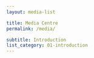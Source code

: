 ```yaml
---
layout: media-list

title: Media Centre
permalink: /media/

subtitle: Introduction
list_category: 01-introduction
---
```

